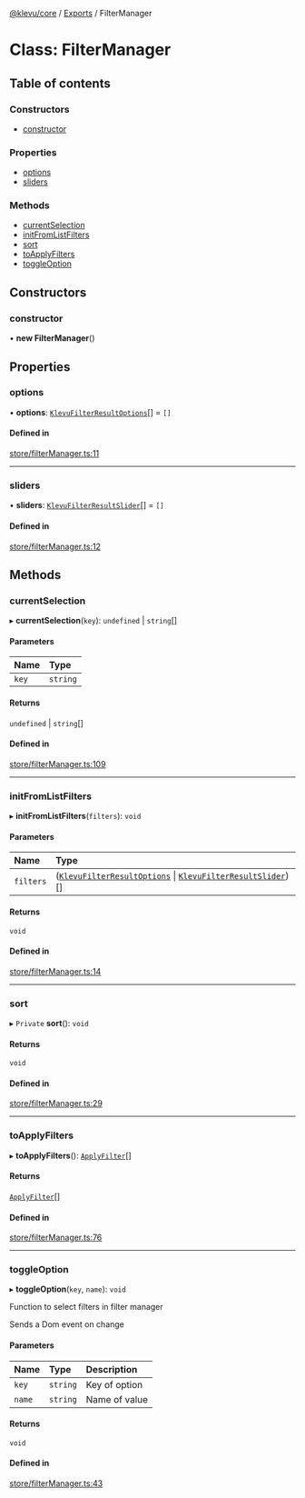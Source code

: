 [@klevu/core]() / [Exports](../modules.md) / FilterManager

# Class: FilterManager

## Table of contents

### Constructors

- [constructor](FilterManager.md#constructor)

### Properties

- [options](FilterManager.md#options)
- [sliders](FilterManager.md#sliders)

### Methods

- [currentSelection](FilterManager.md#currentselection)
- [initFromListFilters](FilterManager.md#initfromlistfilters)
- [sort](FilterManager.md#sort)
- [toApplyFilters](FilterManager.md#toapplyfilters)
- [toggleOption](FilterManager.md#toggleoption)

## Constructors

### constructor

• **new FilterManager**()

## Properties

### options

• **options**: [`KlevuFilterResultOptions`](../modules.md#klevufilterresultoptions)[] = `[]`

#### Defined in

[store/filterManager.ts:11](https://github.com/klevultd/frontend-sdk/blob/9bfac58/packages/klevu-core/src/store/filterManager.ts#L11)

___

### sliders

• **sliders**: [`KlevuFilterResultSlider`](../modules.md#klevufilterresultslider)[] = `[]`

#### Defined in

[store/filterManager.ts:12](https://github.com/klevultd/frontend-sdk/blob/9bfac58/packages/klevu-core/src/store/filterManager.ts#L12)

## Methods

### currentSelection

▸ **currentSelection**(`key`): `undefined` \| `string`[]

#### Parameters

| Name | Type |
| :------ | :------ |
| `key` | `string` |

#### Returns

`undefined` \| `string`[]

#### Defined in

[store/filterManager.ts:109](https://github.com/klevultd/frontend-sdk/blob/9bfac58/packages/klevu-core/src/store/filterManager.ts#L109)

___

### initFromListFilters

▸ **initFromListFilters**(`filters`): `void`

#### Parameters

| Name | Type |
| :------ | :------ |
| `filters` | ([`KlevuFilterResultOptions`](../modules.md#klevufilterresultoptions) \| [`KlevuFilterResultSlider`](../modules.md#klevufilterresultslider))[] |

#### Returns

`void`

#### Defined in

[store/filterManager.ts:14](https://github.com/klevultd/frontend-sdk/blob/9bfac58/packages/klevu-core/src/store/filterManager.ts#L14)

___

### sort

▸ `Private` **sort**(): `void`

#### Returns

`void`

#### Defined in

[store/filterManager.ts:29](https://github.com/klevultd/frontend-sdk/blob/9bfac58/packages/klevu-core/src/store/filterManager.ts#L29)

___

### toApplyFilters

▸ **toApplyFilters**(): [`ApplyFilter`](../modules.md#applyfilter)[]

#### Returns

[`ApplyFilter`](../modules.md#applyfilter)[]

#### Defined in

[store/filterManager.ts:76](https://github.com/klevultd/frontend-sdk/blob/9bfac58/packages/klevu-core/src/store/filterManager.ts#L76)

___

### toggleOption

▸ **toggleOption**(`key`, `name`): `void`

Function to select filters in filter manager

Sends a Dom event on change

#### Parameters

| Name | Type | Description |
| :------ | :------ | :------ |
| `key` | `string` | Key of option |
| `name` | `string` | Name of value |

#### Returns

`void`

#### Defined in

[store/filterManager.ts:43](https://github.com/klevultd/frontend-sdk/blob/9bfac58/packages/klevu-core/src/store/filterManager.ts#L43)
